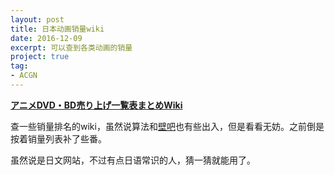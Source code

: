 ```yaml
---
layout: post
title: 日本动画销量wiki
date: 2016-12-09
excerpt: 可以查到各类动画的销量
project: true
tag: 
- ACGN
---
```




[**アニメDVD・BD売り上げ一覧表まとめWiki**](http://www38.atwiki.jp/uri-archive/)

查一些销量排名的wiki，虽然说算法和[壁吧](http://tieba.baidu.com/f?kw=%C3%FB%D7%F7%D6%AE%B1%DA)也有些出入，但是看看无妨。之前倒是按着销量列表补了些番。

虽然说是日文网站，不过有点日语常识的人，猜一猜就能用了。